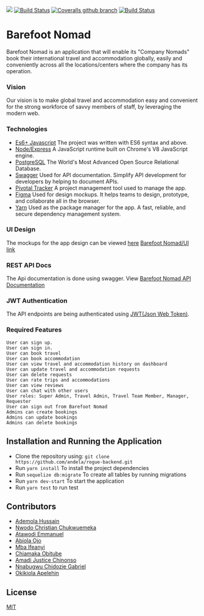 

[![](https://img.shields.io/badge/Reviewed_By-Hound-blueviolet)](https://houndci.com)
[![Build Status](https://travis-ci.com/andela/rogue-backend.svg?branch=develop)](https://travis-ci.com/andela/rogue-backend)
[![Coveralls github branch](https://img.shields.io/coveralls/github/andela/rogue-backend/develop.svg?style=plastic)](https://coveralls.io/github/andela/rogue-backend?branch=develop)
[![Build Status](https://travis-ci.com/andela/rogue-backend.svg?branch=develop)](https://travis-ci.com/andela/rogue-backend)

# Barefoot Nomad
Barefoot Nomad is an application that will enable its "Company Nomads" book their international travel and accommodation globally, easily and conveniently across all the locations/centers where the company has its operation.

### Vision
Our vision is to make global travel and accommodation easy and convenient for the strong workforce of savvy members of staff, by leveraging the modern web.

### Technologies
* [Es6+ Javascript](https://www.ecma-international.org/ecma-262/9.0/index.html) The project was written with ES6 syntax and above.
* [Node/Express](https://nodejs.org/en/) A JavaScript runtime built on Chrome's V8 JavaScript engine.
* [PostgreSQL](https://www.postgresql.org/) The World's Most Advanced Open Source Relational Database.
* [Swagger](https://swagger.io/) Used for API documentation. Simplify API development for developers by helping to document APIs.
* [Pivotal Tracker](https://www.pivotaltracker.com) A project management tool used to manage the app.
* [Figma](https://www.figma.com/) Used for design mockups. It helps teams to design, prototype, and collaborate all in the browser.
* [Yarn](https://yarnpkg.com/lang/en/) Used as the package manager for the app. A fast, reliable, and secure dependency management system.



### UI Design
The mockups for the app design can be viewed [here](https://www.pivotaltracker.com/n/projects/2354440)
[Barefoot Nomad/UI link](https://)

### REST API Docs
The Api documentation is done using swagger. View [Barefoot Nomad API Documentation](https://)

### JWT Authentication
The API endpoints are being authenticated using [JWT(Json Web Token)](https://jwt.io/).

### Required Features

```
User can sign up.
User can sign in.
User can book travel
User can book accommodation
User can view travel and accommodation history on dashboard
User can update travel and accommodation requests
User can delete requests
User can rate trips and accommodations
User can view reviews
User can chat with other users
User roles: Super Admin, Travel Admin, Travel Team Member, Manager, Requester
User can sign out from Barefoot Nomad
Admins can create bookings
Admins can update bookings
Admins can delete bookings
```

## Installation and Running the Application

* Clone the repository using: `git clone https://github.com/andela/rogue-backend.git`
* Run `yarn install` To install the project dependencies
* Run `sequelize db:migrate` To create all tables by running migrations
* Run `yarn dev-start` To start the application
* Run `yarn test` to run test

## Contributors
* [Ademola Hussain](https://github.com/Daymorelah)
* [Nwodo Christian Chukwuemeka](https://github.com/userName)
* [Atawodi Emmanuel](https://github.com/userName)
* [Abiola Ojo](https://github.com/userName)
* [Mba Ifeanyi](https://github.com/userName)
* [Chiamaka Obitube](https://github.com/userName)
* [Amadi Justice Chinonso](https://github.com/userName)
* [Nnabugwu Chidozie Gabriel](https://github.com/userName)
* [Okikiola Apelehin](https://github.com/userName)

## License
[MIT](https://github.com/andela/rogue-backend/blob/develop/LICENSE)
